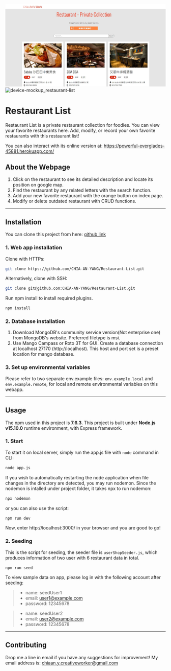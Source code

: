 ![webpage preview](https://github.com/CHIA-AN-YANG/Restaurant-List/blob/main/public/asset/restaurant-list_A4.JPG?raw=true)
![device-mockup_restaurant-list](https://user-images.githubusercontent.com/71560280/163438174-136bbbe4-d65f-49aa-96a4-7aedefbed7a7.png)

# Restaurant List

Restaurant List is a private restaurant collection for foodies. You can view your favorite restaurants here. Add, modify, or record your own favorite restaurants with this restaurant list!

You can also interact with its online version at: https://powerful-everglades-45881.herokuapp.com/ 

## About the Webpage
1. Click on the restaurant to see its detailed description and locate its position on google map.
2. Find the restaurant by any related letters with the search function. 
3. Add your new favorite restaurant with the orange button on index page. 
4. Modify or delete outdated restaurant with CRUD functions.

---

## Installation

You can clone this project from here: [github link](https://github.com/CHIA-AN-YANG/Restaurant-List.git)
### 1. Web app installation
Clone with HTTPs:

```bash
git clone https://github.com/CHIA-AN-YANG/Restaurant-List.git
```
Alternatively, clone with SSH:
```bash
git clone git@github.com:CHIA-AN-YANG/Restaurant-List.git
```
Run npm install to install required plugins.

```bash
npm install
```
### 2. Database installation
1. Download MongoDB's community service version(Not enterprise one) from MongoDB's website. Preferred filetype is msi.
2. Use Mango Campass or Roto 3T for GUI. Create a database connection at localhost 27170 (http://localhost). This host and port set is a preset location for mango database.

### 3. Set up environmental variables
Please refer to two separate env.example files: `env.example.local` and `env.example.remote`, for local and remote environmental variables on this webapp.

---

## Usage
The npm used in this project is **7.6.3**. This project is built under **Node.js v15.10.0** runtime environment, with Express framework.

### 1. Start
To start it on local server, simply run the app.js file with `node` command in CLI:

```bash
node app.js
```
If you wish to automatically restarting the node application when file changes in the directory are detected, you may run nodemon.
Since the nodemon is intalled under project folder, it takes npx to run nodemon:

```bash
npx nodemon
```
or you can also use the script:
```bash
npm run dev
```
Now, enter http://localhost:3000/ in your browser and you are good to go!

### 2. Seeding
This is the script for seeding, the seeder file is `userShopSeeder.js`, 
which produces information of two user with 6 restaurant data in total.
```
npm run seed
```
To view sample data on app, please log in with the following account after seeding:

> - name:      seedUser1
> - email:     user1@example.com
> - password:  12345678

> - name:      seedUser2
> - email:     user2@example.com
> - password:  12345678

---

## Contributing
Drop me a line in email if you have any suggestions for improvement! My email address is: chiaan.y.creativeworker@gmail.com
